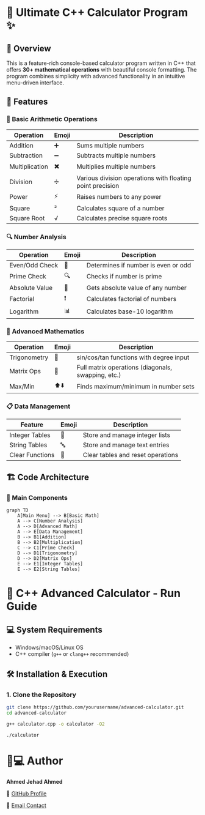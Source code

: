 # 🧮 Ultimate C++ Calculator Program ✨


## 🌟 Overview
This is a feature-rich console-based calculator program written in C++ that offers **30+ mathematical operations** with beautiful console formatting. The program combines simplicity with advanced functionality in an intuitive menu-driven interface.



## 🎯 Features


### 🔢 Basic Arithmetic Operations
| Operation | Emoji | Description |
|-----------|-------|-------------|
| Addition | ➕ | Sums multiple numbers |
| Subtraction | ➖ | Subtracts multiple numbers |
| Multiplication | ✖️ | Multiplies multiple numbers |
| Division | ➗ | Various division operations with floating point precision |
| Power | ⚡ | Raises numbers to any power |
| Square | ² | Calculates square of a number |
| Square Root | √ | Calculates precise square roots |


### 🔍 Number Analysis
| Operation | Emoji | Description |
|-----------|-------|-------------|
| Even/Odd Check | 🔢 | Determines if number is even or odd |
| Prime Check | 🔍 | Checks if number is prime |
| Absolute Value | 🎯 | Gets absolute value of any number |
| Factorial | ❗ | Calculates factorial of numbers |
| Logarithm | 📊 | Calculates base-10 logarithm |


### 📐 Advanced Mathematics
| Operation | Emoji | Description |
|-----------|-------|-------------|
| Trigonometry | 📐 | sin/cos/tan functions with degree input |
| Matrix Ops | 🧩 | Full matrix operations (diagonals, swapping, etc.) |
| Max/Min | ⬆️⬇️ | Finds maximum/minimum in number sets |


### 📋 Data Management
| Feature | Emoji | Description |
|---------|-------|-------------|
| Integer Tables | 🔢 | Store and manage integer lists |
| String Tables | 🔤 | Store and manage text entries |
| Clear Functions | 🧹 | Clear tables and reset operations |





## 🏗️ Code Architecture


### 🧩 Main Components
```mermaid
graph TD
    A[Main Menu] --> B[Basic Math]
    A --> C[Number Analysis]
    A --> D[Advanced Math]
    A --> E[Data Management]
    B --> B1[Addition]
    B --> B2[Multiplication]
    C --> C1[Prime Check]
    D --> D1[Trigonometry]
    D --> D2[Matrix Ops]
    E --> E1[Integer Tables]
    E --> E2[String Tables]

```




# 🚀 C++ Advanced Calculator - Run Guide

## 💻 System Requirements
- Windows/macOS/Linux OS
- C++ compiler (`g++` or `clang++` recommended)

## 🛠️ Installation & Execution


### 1. Clone the Repository
```bash
git clone https://github.com/yourusername/advanced-calculator.git
cd advanced-calculator
```

```bash
g++ calculator.cpp -o calculator -O2
```

```bash
./calculator
```




# 👨💻 Author

**Ahmed Jehad Ahmed**  


🔗 [GitHub Profile](https://github.com/7mee3d)

📧 [Email Contact](mailto:enginnerahemdjehad2004@gmail.com)
